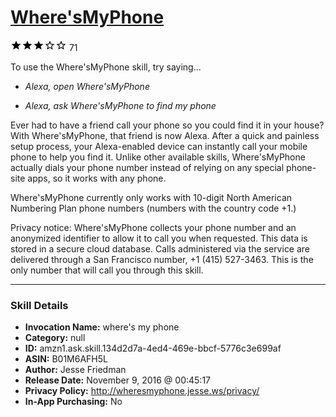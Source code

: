 # [Where'sMyPhone](http://alexa.amazon.com/#skills/amzn1.ask.skill.134d2d7a-4ed4-469e-bbcf-5776c3e699af)
![3 stars](../../images/ic_star_black_18dp_1x.png)![3 stars](../../images/ic_star_black_18dp_1x.png)![3 stars](../../images/ic_star_black_18dp_1x.png)![3 stars](../../images/ic_star_border_black_18dp_1x.png)![3 stars](../../images/ic_star_border_black_18dp_1x.png) 71

To use the Where'sMyPhone skill, try saying...

* *Alexa, open Where'sMyPhone*

* *Alexa, ask Where'sMyPhone to find my phone*

Ever had to have a friend call your phone so you could find it in your house? With Where'sMyPhone, that friend is now Alexa. After a quick and painless setup process, your Alexa-enabled device can instantly call your mobile phone to help you find it. Unlike other available skills, Where'sMyPhone actually dials your phone number instead of relying on any special phone-site apps, so it works with any phone.

Where'sMyPhone currently only works with 10-digit North American Numbering Plan phone numbers (numbers with the country code +1.)

Privacy notice: Where'sMyPhone collects your phone number and an anonymized identifier to allow it to call you when requested. This data is stored in a secure cloud database. Calls administered via the service are delivered through a San Francisco number, +1 (415) 527-3463. This is the only number that will call you through this skill.

***

### Skill Details

* **Invocation Name:** where's my phone
* **Category:** null
* **ID:** amzn1.ask.skill.134d2d7a-4ed4-469e-bbcf-5776c3e699af
* **ASIN:** B01M6AFH5L
* **Author:** Jesse Friedman
* **Release Date:** November 9, 2016 @ 00:45:17
* **Privacy Policy:** http://wheresmyphone.jesse.ws/privacy/
* **In-App Purchasing:** No
